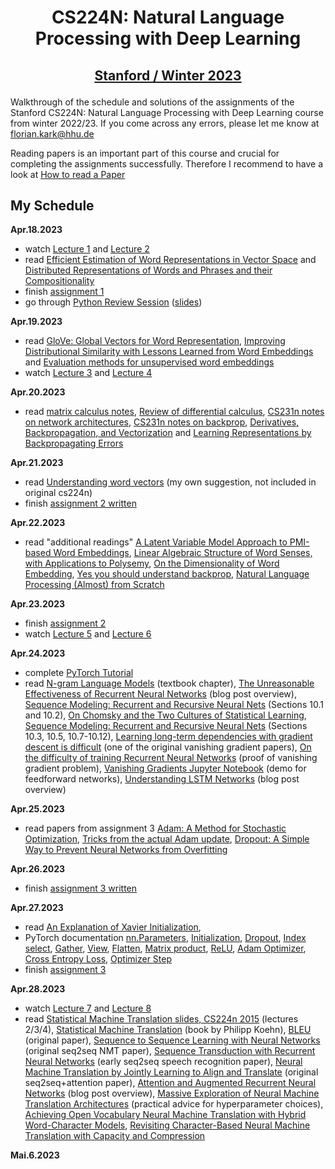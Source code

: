 # <p align="center">CS224N: Natural Language Processing with Deep Learning</p>
## <p align="center">[Stanford / Winter 2023](http://web.stanford.edu/class/cs224n/index.html)</p>
Walkthrough of the schedule and solutions of the assignments of the Stanford CS224N: Natural Language Processing with Deep Learning course from winter 2022/23. If you come across any errors, please let me know at florian.kark@hhu.de

Reading papers is an important part of this course and crucial for completing the assignments successfully. Therefore I recommend to have a look at [How to read a Paper](https://web.stanford.edu/class/ee384m/Handouts/HowtoReadPaper.pdf)

## My Schedule

**Apr.18.2023**
- watch [Lecture 1](https://youtu.be/rmVRLeJRkl4) and [Lecture 2](https://youtu.be/gqaHkPEZAew)
- read [Efficient Estimation of Word Representations in Vector Space](http://arxiv.org/pdf/1301.3781.pdf) and [Distributed Representations of Words and Phrases and their Compositionality](http://papers.nips.cc/paper/5021-distributed-representations-of-words-and-phrases-and-their-compositionality.pdf)
- finish [assignment 1](https://github.com/floriankark/cs224n-win2223/tree/main/a1)
- go through [Python Review Session](https://colab.research.google.com/drive/1hxWtr98jXqRDs_rZLZcEmX_hUcpDLq6e?usp=sharing) ([slides](http://web.stanford.edu/class/cs224n/readings/cs224n-python-review-2023.pdf))
 
 **Apr.19.2023**
- read [GloVe: Global Vectors for Word Representation](https://nlp.stanford.edu/pubs/glove.pdf), [Improving Distributional Similarity with Lessons Learned from Word Embeddings](http://www.aclweb.org/anthology/Q15-1016) and [Evaluation methods for unsupervised word embeddings](http://www.aclweb.org/anthology/D15-1036)
- watch [Lecture 3](https://youtu.be/X0Jw4kgaFlg) and [Lecture 4](https://youtu.be/PSGIodTN3KE)

 **Apr.20.2023**
- read [matrix calculus notes](http://web.stanford.edu/class/cs224n/readings/gradient-notes.pdf), [Review of differential calculus](http://web.stanford.edu/class/cs224n/readings/review-differential-calculus.pdf), [CS231n notes on network architectures](http://cs231n.github.io/neural-networks-1/), [CS231n notes on backprop](http://cs231n.github.io/optimization-2/), [Derivatives, Backpropagation, and Vectorization](http://cs231n.stanford.edu/handouts/derivatives.pdf) and [Learning Representations by Backpropagating Errors](http://www.iro.umontreal.ca/~vincentp/ift3395/lectures/backprop_old.pdf)

**Apr.21.2023**

- read [Understanding word vectors](https://gist.github.com/aparrish/2f562e3737544cf29aaf1af30362f469) (my own suggestion, not included in original cs224n)
- finish [assignment 2 written](https://github.com/floriankark/cs224n-win2223/tree/main/a2_written)

**Apr.22.2023**

- read "additional readings" [A Latent Variable Model Approach to PMI-based Word Embeddings](http://aclweb.org/anthology/Q16-1028), [Linear Algebraic Structure of Word Senses, with Applications to Polysemy](https://transacl.org/ojs/index.php/tacl/article/viewFile/1346/320), [On the Dimensionality of Word Embedding](https://papers.nips.cc/paper/7368-on-the-dimensionality-of-word-embedding.pdf), [Yes you should understand backprop](https://medium.com/@karpathy/yes-you-should-understand-backprop-e2f06eab496b), [Natural Language Processing (Almost) from Scratch](http://www.jmlr.org/papers/volume12/collobert11a/collobert11a.pdf)

**Apr.23.2023**

- finish [assignment 2](https://github.com/floriankark/cs224n-win2223/tree/main/a2)
- watch [Lecture 5](https://youtu.be/PLryWeHPcBs) and [Lecture 6](https://youtu.be/0LixFSa7yts)

**Apr.24.2023**

- complete [PyTorch Tutorial](https://colab.research.google.com/drive/13HGy3-uIIy1KD_WFhG4nVrxJC-3nUUkP?usp=sharing)
- read [N-gram Language Models](https://web.stanford.edu/~jurafsky/slp3/3.pdf) (textbook chapter), [The Unreasonable Effectiveness of Recurrent Neural Networks](http://karpathy.github.io/2015/05/21/rnn-effectiveness/) (blog post overview), [Sequence Modeling: Recurrent and Recursive Neural Nets](http://www.deeplearningbook.org/contents/rnn.html) (Sections 10.1 and 10.2), [On Chomsky and the Two Cultures of Statistical Learning](http://norvig.com/chomsky.html), [Sequence Modeling: Recurrent and Recursive Neural Nets](http://www.deeplearningbook.org/contents/rnn.html) (Sections 10.3, 10.5, 10.7-10.12), [Learning long-term dependencies with gradient descent is difficult](http://ai.dinfo.unifi.it/paolo//ps/tnn-94-gradient.pdf) (one of the original vanishing gradient papers), [On the difficulty of training Recurrent Neural Networks](https://arxiv.org/pdf/1211.5063.pdf) (proof of vanishing gradient problem), [Vanishing Gradients Jupyter Notebook](https://web.stanford.edu/class/archive/cs/cs224n/cs224n.1174/lectures/vanishing_grad_example.html) (demo for feedforward networks), [Understanding LSTM Networks](http://colah.github.io/posts/2015-08-Understanding-LSTMs/) (blog post overview) 

**Apr.25.2023**

- read papers from assignment 3 [Adam: A Method for Stochastic Optimization](https://arxiv.org/pdf/1412.6980.pdf), [Tricks from the actual Adam update](https://cs231n.github.io/neural-networks-3/#sgd), [Dropout: A Simple Way to Prevent Neural Networks from
Overfitting](https://www.cs.toronto.edu/~hinton/absps/JMLRdropout.pdf)

**Apr.26.2023**

- finish [assignment 3 written](https://github.com/floriankark/cs224n-win2223/tree/main/a3_written)

**Apr.27.2023**

- read [An Explanation of Xavier Initialization](https://andyljones.tumblr.com/post/110998971763/an-explanation-of-xavier-initialization), 
- PyTorch documentation [nn.Parameters](https://pytorch.org/docs/stable/nn.html#parameters), [Initialization](https://pytorch.org/docs/stable/nn.init.html), [Dropout](https://pytorch.org/docs/stable/nn.html#dropout-layers), [Index select](https://pytorch.org/docs/stable/torch.html#torch.index_select), [Gather](https://pytorch.org/docs/stable/torch.html#torch.gather), [View](https://pytorch.org/docs/stable/tensors.html#torch.Tensor.view), [Flatten](https://pytorch.org/docs/stable/generated/torch.flatten.html), [Matrix product](https://pytorch.org/docs/stable/torch.html#torch.matmul), [ReLU](https://pytorch.org/docs/stable/nn.html?highlight=relu#torch.nn.functional.relu), [Adam Optimizer](https://pytorch.org/docs/stable/optim.html), [Cross Entropy Loss](https://pytorch.org/docs/stable/nn.html#crossentropyloss), [Optimizer Step](https://pytorch.org/docs/stable/optim.html#optimizer-step)
- finish [assignment 3](https://github.com/floriankark/cs224n-win2223/tree/main/a3)

**Apr.28.2023**

- watch [Lecture 7](https://youtu.be/wzfWHP6SXxY) and [Lecture 8](https://youtu.be/gKD7jPAdbpE)
- read [Statistical Machine Translation slides, CS224n 2015](https://web.stanford.edu/class/archive/cs/cs224n/cs224n.1162/syllabus.shtml) (lectures 2/3/4), [Statistical Machine Translation](https://www.cambridge.org/core/books/statistical-machine-translation/94EADF9F680558E13BE759997553CDE5) (book by Philipp Koehn), [BLEU](https://www.aclweb.org/anthology/P02-1040.pdf) (original paper), [Sequence to Sequence Learning with Neural Networks](https://arxiv.org/pdf/1409.3215.pdf) (original seq2seq NMT paper), [Sequence Transduction with Recurrent Neural Networks](https://arxiv.org/pdf/1211.3711.pdf) (early seq2seq speech recognition paper), [Neural Machine Translation by Jointly Learning to Align and Translate](https://arxiv.org/pdf/1409.0473.pdf) (original seq2seq+attention paper), [Attention and Augmented Recurrent Neural Networks](https://distill.pub/2016/augmented-rnns/) (blog post overview), [Massive Exploration of Neural Machine Translation Architectures](https://arxiv.org/pdf/1703.03906.pdf) (practical advice for hyperparameter choices), [Achieving Open Vocabulary Neural Machine Translation with Hybrid Word-Character Models](https://arxiv.org/abs/1604.00788.pdf), [Revisiting Character-Based Neural Machine Translation with Capacity and Compression](https://arxiv.org/pdf/1808.09943.pdf)

**Mai.6.2023**


